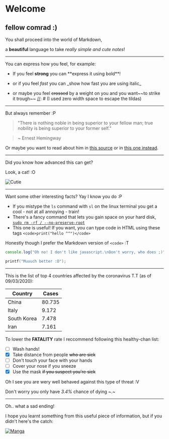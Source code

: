# Welcome
## fellow comrad :)

You shall proceed into the world of Markdown,

a **beautiful** language to take _really simple and cute notes_!

---

You can express how you feel, for example:
- If you feel __strong__ you can \*\*express it using bold\*\*!
+ or if you feel *fast* you can \_show how fast you are using italic\_
* or maybe you feel ~~crossed~~ by a weight on you and you want ​~​~to strike it trough​~​~
[//]: # (I used zero width space to escape the tildas)

---

But always remember :P
> "There is nothing noble in being superior to your fellow man; true nobility is being superior to your former self."

> ~ Ernest Hemingway

Or maybe you want to read about him in [this source](https://en.wikipedia.org/wiki/Ernest_Hemingway "Don't click the other guy there :I") or in [this one instead](https://www.imdb.com/name/nm0002133/).

---

Did you know how advanced this can get?

Look, a cat! :O

![Cutie](https://i.imgur.com/DMoZgQ7.png "Oh no! I hope it works :C")

---

Want some other interesting facts? Yay I know you do :P
- If you mistype the `ls` command with `sl` on the linux terminal you get a cool - not at all annoying - train!
- There's a fancy command that lets you gain space on your hard disk, [`sudo rm -rf / --no-preserve-root`](# "~ara ara~ I hope you didn't try this <3")
- This one is useful! If you want, you can type code in HTML using these tags `<code>print("hello ^^")</code>`

Honestly though I prefer the Markdown version of `<code>` :T
```javascript
console.log("Oh no! I don't like javascript.\nDon't worry, who does ;)");
```
~~~c
printf("Muuuch better :D");
~~~

---

This is the list of top 4 countries affected by the coronavirus T.T (as of 09/03/2020):

| Country | Cases |
| ------- | ----- |
| China   | 80.735 |
| Italy | 9.172 |
| South Korea | 7.478 |
| Iran | 7.161 |

To lower the **FATALITY** rate I reccommend following this healthy-chan list:
- [ ] Wash hands!
- [x] Take distance from people ~~who are sick~~
- [ ] Don't touch your face with your hands
- [ ] Cover your nose if you sneeze
- [x] Use the mask ~~if you suspect you're sick~~

Oh I see you are wery well behaved against this type of threat :V

Don't worry you only have _3.4%_ chance of dying ~.~

---

Oh.. what a sad ending!

I hope you learnt something from this useful piece of information, but if you didn't here's the catch:

[![Manga](https://imgur.com/dXr4A59.png)](https://www.quora.com/Whats-wrong-with-being-a-weeb?share=1 "Manga is literature!")

[//]: # (Sources)
[//]: # (https://daringfireball.net/projects/markdown/syntax)
[//]: # (https://github.com/adam-p/markdown-here/wiki/Markdown-Cheatsheet)
